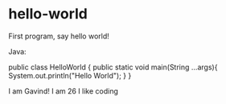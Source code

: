 # hello-world
First program, say hello world!

Java:

public class HelloWorld {
	public static void main(String ...args){
		System.out.println("Hello World");
	}
}


I am Gavind!
I  am 26
I like coding

